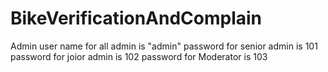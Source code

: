 # BikeVerificationAndComplain

Admin user name for all admin is "admin"
password for senior admin is 101
password for joior admin is 102
password for Moderator is 103
